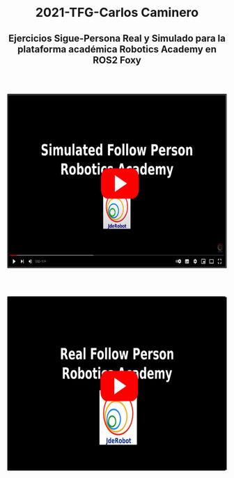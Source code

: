 <br>
<h1 align="center">2021-TFG-Carlos Caminero</h1>
<h2 align="center"> Ejercicios Sigue-Persona Real y Simulado para la plataforma académica Robotics Academy en ROS2 Foxy</h2>

<br/><br/>
<div align="center">
  <a href="https://youtu.be/fDAU465eVxQ">
    <img src="/docs/images/youtube_sim_follow_person.png" alt="Enlace Sim Follow Person" height="400"/>
  </a>
</div>

<br/><br/>
<div align="center">
  <a href="https://youtu.be/54Jb4KJwyDM">
    <img src="/docs/images/youtube_real_follow_person.png" alt="Enlace Real Follow Person" height="400"/>
  </a>
</div>
